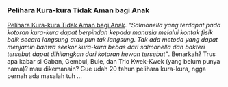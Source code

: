 ### Pelihara Kura-kura Tidak Aman bagi Anak

<a href="http://rinirusli.multiply.com/journal/item/131">Pelihara Kura-kura Tidak Aman bagi Anak</a>. <em>"Salmonella yang terdapat pada kotoran kura-kura dapat berpindah kepada
manusia melalui kontak fisik baik secara langsung atau pun tak langsung.
Tak ada metoda yang dapat menjamin bahwa seekor kura-kura bebas dari
salmonella dan bakteri tersebut dapat dihilangkan dari kotoran hewan
tersebut"</em>. Benarkah? Trus apa kabar si Gaban, Gembul, Bule, dan Trio Kwek-Kwek (yang belum punya nama)? mau dikemanain? Gue udah 20 tahun pelihara kura-kura, ngga pernah ada masalah tuh ...

<!-- {"time": "2007-07-13 02:54:23", "title": "Pelihara Kura-kura Tidak Aman bagi Anak"} -->
